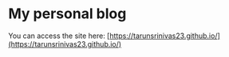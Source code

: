# My personal blog

You can access the site here: [https://tarunsrinivas23.github.io/](https://tarunsrinivas23.github.io/)
